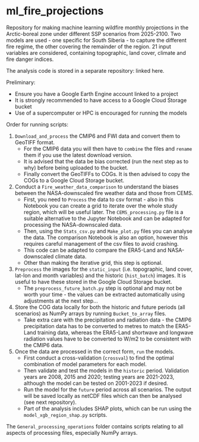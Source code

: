 # ml_fire_projections
Repository for making machine learning wildfire monthly projections in the Arctic-boreal zone under different SSP scenarios from 2025-2100. Two models are used - one specific for South Siberia - to capture the different fire regime, the other covering the remainder of the region. 21 input variables are considered, containing topographic, land cover, climate and fire danger indices.

The analysis code is stored in a separate repository: linked here.

Preliminary:
*  Ensure you have a Google Earth Engine account linked to a project
*  It is strongly recommended to have access to a Google Cloud Storage bucket
*  Use of a supercomputer or HPC is encouraged for running the models

Order for running scripts:
1.  `Download_and_process` the CMIP6 and FWI data and convert them to GeoTIFF format.
    *  For the CMIP6 data you will then have to `combine` the files and `rename` them if you use the latest download version.
    *  It is advised that the data be bias corrected (run the next step as to why) before being uploaded to the bucket.
    *  Finally convert the GeoTIFFs to COGs. It is then advised to copy the COGs to a Google Cloud Storage bucket.
2.  Conduct a `Fire_weather_data_comparison` to understand the biases between the NASA-downscaled fire weather data and those from CEMS.
    *  First, you need to `Process` the data to csv format - also in this Notebook you can create a grid to iterate over the whole study region, which will be useful later. The `CEMS_processing.py` file is a suitable alternative to the Jupyter Notebook and can be adapted for processing the NASA-downscaled data.
    *  Then, using the `Stats_csv.py` and `Make_plot.py` files you can analyse the data. The comparison Notebook is also an option, however this requires careful management of the csv files to avoid crashing.
    *  This code can be adapted to compare the ERA5-Land and NASA-downscaled climate data.
    *  Other than making the iterative grid, this step is optional.
3.  `Preprocess` the images for the `static_input` (i.e. topographic, land cover, lat-lon and month variables) and the historic (`hist_batch`) images. It is useful to have these stored in the Google Cloud Storage bucket.
    *  The `preprocess_future_batch.py` step is optional and may not be worth your time - the values can be extracted automatically using adjustments at the next step...
4.  Store the COG data locally for both the historic and future periods (all scenarios) as NumPy arrays by running `Bucket_to_array` files.
    *  Take extra care with the precipitation and radiation data - the CMIP6 precipitation data has to be converted to metres to match the ERA5-Land training data, whereas the ERA5-Land shortwave and longwave radiation values have to be converted to W/m2 to be consistent with the CMIP6 data.
5.  Once the data are processed in the correct form, `run` the models.
    *  First conduct a cross-validation (`crossval`) to find the optimal combination of model parameters for each model.
    *  Then validate and test the models in the `historic` period. Validation years are 2008, 2015 and 2020; testing years are 2021-2023, although the model can be tested on 2001-2023 if desired.
    *  Run the model for the `future` period across all scenarios. The output will be saved locally as netCDF files which can then be analysed (see next repository).
    *  Part of the analysis includes SHAP plots, which can be run using the `model_xgb_region_shap.py` scripts.
  
The `General_processing_operations` folder contains scripts relating to all aspects of processing files, especially NumPy arrays.
